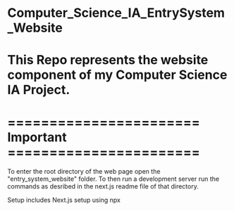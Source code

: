 # Computer_Science_IA_EntrySystem_Website
This Repo represents the website component of my Computer Science IA Project. 
=========================================================
======================= Important =======================
=========================================================

To enter the root directory of the web page open the "entry_system_website" folder. To then run a development server run the commands as desribed in the next.js readme file of that directory. 

Setup includes Next.js setup using npx
